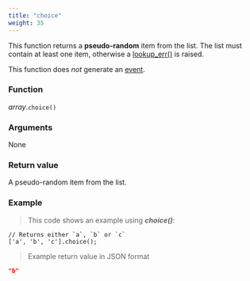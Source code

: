 ```yaml
---
title: "choice"
weight: 35
---
```


This function returns a **pseudo-random** item from the list. The list must contain at least one
item, otherwise a [lookup_err()](../../errors/lookup_err) is raised.

This function does *not* generate an [event](../../../overview/events).

### Function

*array*.`choice()`

### Arguments

None

### Return value

A pseudo-random item from the list.

### Example

> This code shows an example using ***choice()***:

```thingsdb,should_pass
// Returns either `a`, `b` or `c`
['a', 'b', 'c'].choice();
```

> Example return value in JSON format

```json
"b"
```
